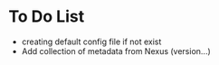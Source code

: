 # To Do List
- creating default config file if not exist
- Add collection of metadata from Nexus (version...)

